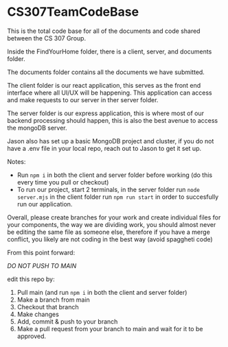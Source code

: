 # CS307TeamCodeBase
This is the total code base for all of the documents and code shared between the CS 307 Group.

Inside the FindYourHome folder, there is a client, server, and documents folder.

The documents folder contains all the documents we have submitted.

The client folder is our react application, this serves as the front end interface where all UI/UX will be happening. This application can access and make requests to our server in ther server folder.

The server folder is our express application, this is where most of our backend processing should happen, this is also the best avenue to access the mongoDB server.

Jason also has set up a basic MongoDB project and cluster, if you do not have a .env file in your local repo, reach out to Jason to get it set up.

Notes:

* Run `npm i` in both the client and server folder before working (do this every time you pull or checkout)
* To run our project, start 2 terminals, in the server folder run `node server.mjs` in the client folder run `npm run start` in order to succesfully run our application.

Overall, please create branches for your work and create individual files for your components, the way we are dividing work, you should almost never be editing the same file as someone else, therefore if you have a merge conflict, you likely are not coding in the best way (avoid spaggheti code)

From this point forward:

*DO NOT PUSH TO MAIN*

edit this repo by:
1. Pull main (and run `npm i` in both the client and server folder)
2. Make a branch from main
3. Checkout that branch
4. Make changes
5. Add, commit & push to your branch
6. Make a pull request from your branch to main and wait for it to be approved.







 










